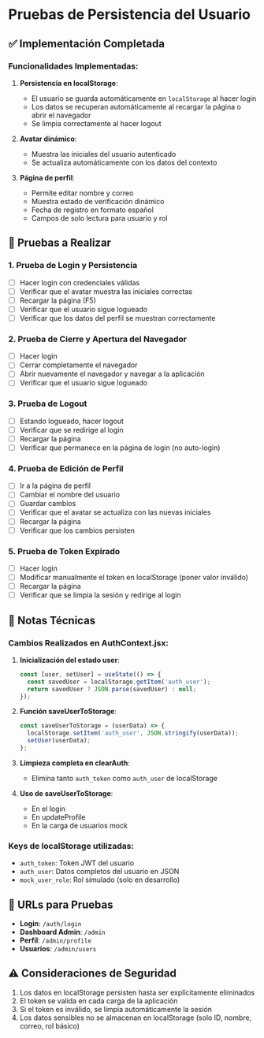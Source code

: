 # Pruebas de Persistencia del Usuario

## ✅ Implementación Completada

### Funcionalidades Implementadas:

1. **Persistencia en localStorage**:
   - El usuario se guarda automáticamente en `localStorage` al hacer login
   - Los datos se recuperan automáticamente al recargar la página o abrir el navegador
   - Se limpia correctamente al hacer logout

2. **Avatar dinámico**:
   - Muestra las iniciales del usuario autenticado
   - Se actualiza automáticamente con los datos del contexto

3. **Página de perfil**:
   - Permite editar nombre y correo
   - Muestra estado de verificación dinámico
   - Fecha de registro en formato español
   - Campos de solo lectura para usuario y rol

## 🧪 Pruebas a Realizar

### 1. Prueba de Login y Persistencia
- [ ] Hacer login con credenciales válidas
- [ ] Verificar que el avatar muestra las iniciales correctas
- [ ] Recargar la página (F5)
- [ ] Verificar que el usuario sigue logueado
- [ ] Verificar que los datos del perfil se muestran correctamente

### 2. Prueba de Cierre y Apertura del Navegador
- [ ] Hacer login
- [ ] Cerrar completamente el navegador
- [ ] Abrir nuevamente el navegador y navegar a la aplicación
- [ ] Verificar que el usuario sigue logueado

### 3. Prueba de Logout
- [ ] Estando logueado, hacer logout
- [ ] Verificar que se redirige al login
- [ ] Recargar la página
- [ ] Verificar que permanece en la página de login (no auto-login)

### 4. Prueba de Edición de Perfil
- [ ] Ir a la página de perfil
- [ ] Cambiar el nombre del usuario
- [ ] Guardar cambios
- [ ] Verificar que el avatar se actualiza con las nuevas iniciales
- [ ] Recargar la página
- [ ] Verificar que los cambios persisten

### 5. Prueba de Token Expirado
- [ ] Hacer login
- [ ] Modificar manualmente el token en localStorage (poner valor inválido)
- [ ] Recargar la página
- [ ] Verificar que se limpia la sesión y redirige al login

## 📝 Notas Técnicas

### Cambios Realizados en AuthContext.jsx:

1. **Inicialización del estado user**:
   ```jsx
   const [user, setUser] = useState(() => {
     const savedUser = localStorage.getItem('auth_user');
     return savedUser ? JSON.parse(savedUser) : null;
   });
   ```

2. **Función saveUserToStorage**:
   ```jsx
   const saveUserToStorage = (userData) => {
     localStorage.setItem('auth_user', JSON.stringify(userData));
     setUser(userData);
   };
   ```

3. **Limpieza completa en clearAuth**:
   - Elimina tanto `auth_token` como `auth_user` de localStorage

4. **Uso de saveUserToStorage**:
   - En el login
   - En updateProfile
   - En la carga de usuarios mock

### Keys de localStorage utilizadas:
- `auth_token`: Token JWT del usuario
- `auth_user`: Datos completos del usuario en JSON
- `mock_user_role`: Rol simulado (solo en desarrollo)

## 🔧 URLs para Pruebas

- **Login**: `/auth/login`
- **Dashboard Admin**: `/admin`
- **Perfil**: `/admin/profile`
- **Usuarios**: `/admin/users`

## ⚠️ Consideraciones de Seguridad

1. Los datos en localStorage persisten hasta ser explícitamente eliminados
2. El token se valida en cada carga de la aplicación
3. Si el token es inválido, se limpia automáticamente la sesión
4. Los datos sensibles no se almacenan en localStorage (solo ID, nombre, correo, rol básico)
